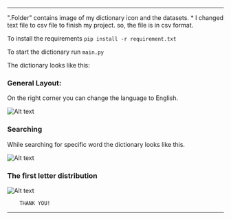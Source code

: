 --------------------------------------------------

".Folder" contains image of my dictionary icon and the datasets. 
	* I changed text file to csv file to finish my project. so, the file is in csv format.  

To install the requirements 
```pip install -r requirement.txt```

To start the dictionary run ```main.py```

The dictionary looks like this: 

### General Layout:
On the right corner you can change the language to English.

![Alt text](images/chinese.PNG)

### Searching
While searching for specific word the dictionary looks like this. 

![Alt text](images/Design.PNG)

### The first letter distribution
![Alt text](images/draw.png)
 
		THANK YOU! 

--------------------------------------------------
